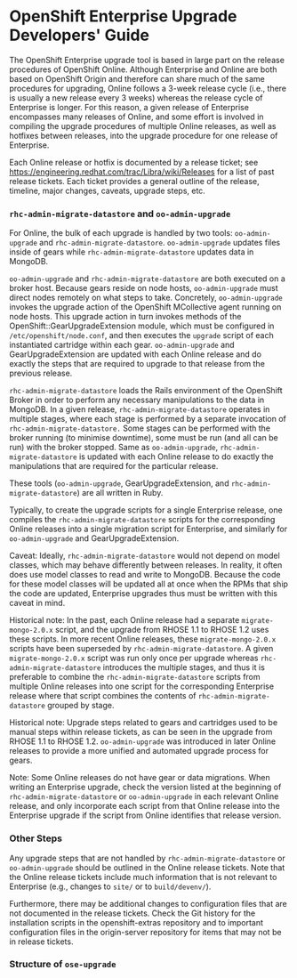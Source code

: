 # OpenShift Enterprise Upgrade Developers' Guide #

The OpenShift Enterprise upgrade tool is based in large part on the release
procedures of OpenShift Online.  Although Enterprise and Online are both based
on OpenShift Origin and therefore can share much of the same procedures for
upgrading, Online follows a 3-week release cycle (i.e., there is usually a new
release every 3 weeks) whereas the release cycle of Enterprise is longer.  For
this reason, a given release of Enterprise encompasses many releases of Online,
and some effort is involved in compiling the upgrade procedures of multiple
Online releases, as well as hotfixes between releases, into the upgrade
procedure for one release of Enterprise.

Each Online release or hotfix is documented by a release ticket; see
<https://engineering.redhat.com/trac/Libra/wiki/Releases> for a list of past
release tickets.  Each ticket provides a general outline of the release,
timeline, major changes, caveats, upgrade steps, etc.

### `rhc-admin-migrate-datastore` and `oo-admin-upgrade` ###

For Online, the bulk of each upgrade is handled by two tools: `oo-admin-upgrade`
and `rhc-admin-migrate-datastore`. `oo-admin-upgrade` updates files inside of
gears while `rhc-admin-migrate-datastore` updates data in MongoDB.

`oo-admin-upgrade` and `rhc-admin-migrate-datastore` are both executed on
a broker host.  Because gears reside on node hosts, `oo-admin-upgrade` must
direct nodes remotely on what steps to take.  Concretely, `oo-admin-upgrade`
invokes the upgrade action of the OpenShift MCollective agent running on node
hosts.  This upgrade action in turn invokes methods of the
OpenShift::GearUpgradeExtension module, which must be configured in
`/etc/openshift/node.conf`, and then executes the `upgrade` script of each
instantiated cartridge within each gear.  `oo-admin-upgrade` and
GearUpgradeExtension are updated with each Online release and do exactly the
steps that are required to upgrade to that release from the previous release.

`rhc-admin-migrate-datastore` loads the Rails environment of the OpenShift
Broker in order to perform any necessary manipulations to the data in MongoDB.
In a given release, `rhc-admin-migrate-datastore` operates in multiple stages,
where each stage is performed by a separate invocation of
`rhc-admin-migrate-datastore.` Some stages can be performed with the broker
running (to minimise downtime), some must be run (and all can be run) with the
broker stopped.  Same as `oo-admin-upgrade`, `rhc-admin-migrate-datastore` is
updated with each Online release to do exactly the manipulations that are
required for the particular release.

These tools (`oo-admin-upgrade`, GearUpgradeExtension, and
`rhc-admin-migrate-datastore`) are all written in Ruby.

Typically, to create the upgrade scripts for a single Enterprise release, one
compiles the `rhc-admin-migrate-datastore` scripts for the corresponding
Online releases into a single migration script for Enterprise, and similarly for
`oo-admin-upgrade` and GearUpgradeExtension.

Caveat: Ideally, `rhc-admin-migrate-datastore` would not depend on model
classes, which may behave differently between releases.  In reality, it often
does use model classes to read and write to MongoDB.  Because the code for these
model classes will be updated all at once when the RPMs that ship the code are
updated, Enterprise upgrades thus must be written with this caveat in mind.

Historical note: In the past, each Online release had a separate
`migrate-mongo-2.0.x` script, and the upgrade from RHOSE 1.1 to RHOSE 1.2 uses
these scripts.  In more recent Online releases, these `migrate-mongo-2.0.x`
scripts have been superseded by `rhc-admin-migrate-datastore`.  A given
`migrate-mongo-2.0.x` script was run only once per upgrade whereas
`rhc-admin-migrate-datastore` introduces the multiple stages, and thus it is
preferable to combine the `rhc-admin-migrate-datastore` scripts from multiple
Online releases into one script for the corresponding Enterprise release where
that script combines the contents of `rhc-admin-migrate-datastore` grouped by
stage.

Historical note: Upgrade steps related to gears and cartridges used to be manual
steps within release tickets, as can be seen in the upgrade from RHOSE 1.1 to
RHOSE 1.2. `oo-admin-upgrade` was introduced in later Online releases to provide
a more unified and automated upgrade process for gears.

Note: Some Online releases do not have gear or data migrations.  When writing an
Enterprise upgrade, check the version listed at the beginning of
`rhc-admin-migrate-datastore` or `oo-admin-upgrade` in each relevant Online
release, and only incorporate each script from that Online release into the
Enterprise upgrade if the script from Online identifies that release version.

### Other Steps ###

Any upgrade steps that are not handled by `rhc-admin-migrate-datastore` or
`oo-admin-upgrade` should be outlined in the Online release tickets.
Note that the Online release tickets include much information that is not
relevant to Enterprise (e.g., changes to `site/` or to `build/devenv/`).

Furthermore, there may be additional changes to configuration files that are not
documented in the release tickets.  Check the Git history for the installation
scripts in the openshift-extras repository and to important configuration files
in the origin-server repository for items that may not be in release tickets.

### Structure of `ose-upgrade` ###
